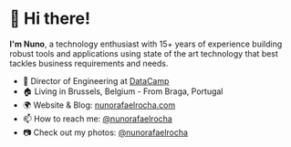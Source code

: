 <h1>👋 Hi there!</h1>

**I'm Nuno**, a technology enthusiast with 15+ years of experience building robust tools and applications using state of the art technology that best tackles business requirements and needs.

- 🏢 Director of Engineering at [DataCamp](https://datacamp.com)
- 🏠 Living in Brussels, Belgium - From Braga, Portugal
- 🌍 Website & Blog: [nunorafaelrocha.com](https://nunorafaelrocha.com)
- 📫 How to reach me: [@nunorafaelrocha](https://www.linkedin.com/in/nunorafaelrocha/) 
- 📷 Check out my photos: [@nunorafaelrocha](https://instagram.com/nunorafaelrocha) 


<!--
**nunorafaelrocha/nunorafaelrocha** is a ✨ _special_ ✨ repository because its `README.md` (this file) appears on your GitHub profile.

Here are some ideas to get you started:

- 🔭 I’m currently working on ...
- 🌱 I’m currently learning ...
- 👯 I’m looking to collaborate on ...
- 🤔 I’m looking for help with ...
- 💬 Ask me about ...
- 📫 How to reach me: ...
- 😄 Pronouns: ...
- ⚡ Fun fact: ...
-->
